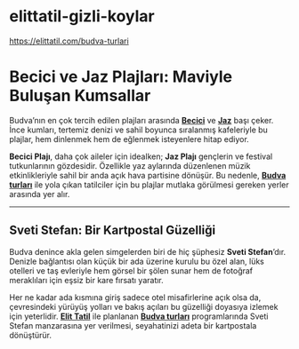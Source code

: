 # elittatil-gizli-koylar
https://elittatil.com/budva-turlari


# Becici ve Jaz Plajları: Maviyle Buluşan Kumsallar

Budva’nın en çok tercih edilen plajları arasında [**Becici**](https://elittatil.com/budva-turlari) ve [**Jaz**](https://elittatil.com/budva-turlari) başı çeker. İnce kumları, tertemiz denizi ve sahil boyunca sıralanmış kafeleriyle bu plajlar, hem dinlenmek hem de eğlenmek isteyenlere hitap ediyor.

**Becici Plajı**, daha çok aileler için idealken; **Jaz Plajı** gençlerin ve festival tutkunlarının gözdesidir. Özellikle yaz aylarında düzenlenen müzik etkinlikleriyle sahil bir anda açık hava partisine dönüşür. Bu nedenle, [**Budva turları**](https://elittatil.com/budva-turlari) ile yola çıkan tatilciler için bu plajlar mutlaka görülmesi gereken yerler arasında yer alır.

---

## Sveti Stefan: Bir Kartpostal Güzelliği

Budva denince akla gelen simgelerden biri de hiç şüphesiz **Sveti Stefan**’dır. Denizle bağlantısı olan küçük bir ada üzerine kurulu bu özel alan, lüks otelleri ve taş evleriyle hem görsel bir şölen sunar hem de fotoğraf meraklıları için eşsiz bir kare fırsatı yaratır.

Her ne kadar ada kısmına giriş sadece otel misafirlerine açık olsa da, çevresindeki yürüyüş yolları ve bakış açıları bu güzelliği doyasıya izlemek için yeterlidir. [**Elit Tatil**](https://elittatil.com/) ile planlanan [**Budva turları**](https://elittatil.com/budva-turlari) programlarında Sveti Stefan manzarasına yer verilmesi, seyahatinizi adeta bir kartpostala dönüştürür.
